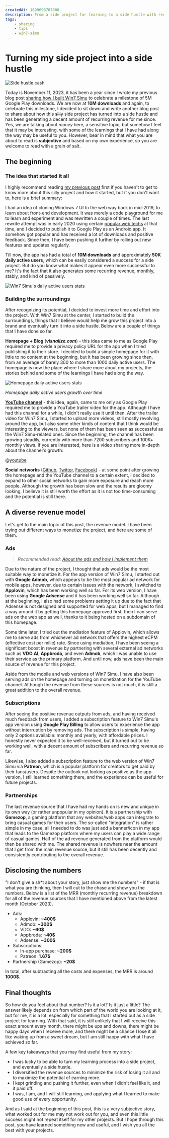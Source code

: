 ```yaml
---
createdAt: 1699696707000
description: From a side project for learning to a side hustle with recurring revenue, read about how I did it, the process, the tools, the tips and tricks.
tags:
    - sharing
    - tips
    - win7-simu
---
```


# Turning my side project into a side hustle

![Side hustle cash](https://media.istockphoto.com/id/1349329446/photo/dollars-cash-money-and-paper-note-with-text-written-extra-income-concept-of-financial.jpg?s=1024x1024&w=is&k=20&c=RXsEpU41u0Yke-ol53PoirkXHTOliHGfvijnYipidtQ=)

Today is November 11, 2023, it has been a year since I wrote my previous blog post [sharing how I built Win7 Simu](./building-win7-simu.md) to celebrate a milestone of 5M Google Play downloads. We are now at __10M downloads__ and again, to celebrate this milestone, I decided to sit down and write another blog post to share about how this <s>silly</s> side project has turned into a side hustle and has been generating a decent amount of recurring revenue for me since. Yes, we are talking about _money_ here, a sensitive topic, but somehow I feel that it may be interesting, with some of the learnings that I have had along the way may be useful to you. However, bear in mind that what you are about to read is __subjective__ and based on my own experience, so you are welcome to read with a grain of salt.

## The beginning

### The idea that started it all

I highly recommend reading [my previous post](./building-win7-simu.md) first if you haven't to get to know more about this silly project and how it started, but if you don't want to, here is a brief summary:

I had an idea of cloning Windows 7 UI to the web way back in mid-2019, to learn about front-end development. It was merely a code playground for me to learn and experiment and was rewritten a couple of times. The last rewrite attempt was in early 2020 using certain [popular web techs](./building-win7-simu.md#the-tech-stack) at that time, and I decided to publish it to Google Play as an Android app. It somehow got popular and has received a lot of downloads and positive feedback. Since then, I have been pushing it further by rolling out new features and updates regularly.

Till now, the app has had a total of __10M downloads__ and approximately __50K daily active users__, which can be easily considered a success for a side project. But do you know what makes it appear even more successful to me? It's the fact that it also generates some recurring revenue, monthly, stably, and kind of passively.

![Win7 Simu's daily active users stats](./img/from-side-project-to-side-hustle/win7-simu-dau.png)

<SponsorAd />

### Building the surroundings

After recognizing its potential, I decided to invest more time and effort into the project. With Win7 Simu at the center, I started to build the surroundings, things that I believe would help me grow this project into a brand and eventually turn it into a side hustle. Below are a couple of things that I have done so far.

__Homepage + Blog__ (___visnalize.com___) - this idea came to me as Google Play required me to provide a privacy policy URL for the app when I tried publishing it to their store. I decided to build a simple homepage for it with little to no content at the beginning, but it has been growing since then, from an average of barely 300 to more than 1000 daily active users. The homepage is now the place where I share more about my projects, the stories behind and some of the learnings I have had along the way.

![Homepage daily active users stats](./img/from-side-project-to-side-hustle/homepage-dau.png)

_Homepage daily active users growth over time_

[__YouTube channel__](https://www.youtube.com/@visnalize) - this idea, again, came to me only as Google Play required me to provide a YouTube trailer video for the app. Although I have had this channel for a while, I didn't really use it until then. After the trailer video for Win7 Simu, I started to upload more videos, still mostly revolving around the app, but also some other kinds of content that I think would be interesting to the viewers, but none of them has been seen as successful as the Win7 Simu-related ones. Since the beginning, the channel has been growing steadily, currently with more than 7200 subscribers and 100K+ monthly views. If you are interested, here is a video sharing more in-depth about the channel's growth:

@[youtube](https://youtu.be/s6LfrKvq8n4)

__Social networks__ ([Github](https://github.com/visnalize), [Twitter](https://twitter.com/visnalize), [Facebook](https://www.facebook.com/visnalize)) - at some point after growing the homepage and the YouTube channel to a certain extent, I decided to expand to other social networks to gain more exposure and reach more people. Although the growth has been slow and the results are gloomy looking, I believe it is still worth the effort as it is not too time-consuming and the potential is still there.

## A diverse revenue model

Let's get to the main topic of this post, the revenue model. I have been trying out different ways to monetize the project, and here are some of them.

### Ads

> _Recommended read: [About the ads and how I implement them](./about-the-ads.md)_

Due to the nature of the project, I thought that ads would be the most suitable way to monetize it. For the app version of Win7 Simu, I started out with __Google Admob__, which appears to be the most popular ad network for mobile apps, however, due to certain issues with the network, I switched to __Applovin__, which has been working well so far. For its web version, I have been using __Google Adsense__ and it has been working well so far. Although at the beginning, I also had some problems setting it up due to the fact that Adsense is not designed and supported for web apps, but I managed to find a way around it by getting this homepage approved first, then I can serve ads on the web app as well, thanks to it being hosted on a subdomain of this homepage.

Some time later, I tried out the mediation feature of Applovin, which allows me to serve ads from whichever ad network that offers the highest eCPM (effective cost per mille) rate. Since using mediation, I have been seeing a significant boost in revenue by partnering with several external ad networks such as __VDO.AI__, __Appbroda__, and even __Admob__, which I was unable to use their service as the primary platform. And until now, ads have been the main source of revenue for this project.

Aside from the mobile and web versions of Win7 Simu, I have also been serving ads on the homepage and turning on monetization for the YouTube channel. Although the revenue from these sources is not much, it is still a great addition to the overall revenue.

### Subscriptions

After seeing the positive revenue outputs from ads, and having received much feedback from users, I added a subscription feature to Win7 Simu's app version using __Google Play Billing__ to allow users to experience the app without interruption by removing ads. The subscription is simple, having only 2 options available: monthly and yearly, with affordable prices. I honestly never expected it to be well-received, but it turned out to be working well, with a decent amount of subscribers and recurring revenue so far.

Likewise, I also added a subscription feature to the web version of Win7 Simu via __Patreon__, which is a popular platform for creators to get paid by their fans/users. Despite the outlook not looking as positive as the app version, I still learned something there, and the experience can be useful for future projects.

### Partnerships

The last revenue source that I have had my hands on is new and unique in its own way (or rather unpopular in my opinion). It is a partnership with __Gamezop__, a gaming platform that any websites/web apps can integrate to bring casual games for their users. The so-called "integration" is rather simple in my case, all I needed to do was just add a banner/icon in my app that leads to the Gamezop platform where my users can play a wide range of casual games. Half of the ad revenue generated from the platform would then be shared with me. The shared revenue is nowhere near the amount that I get from the main revenue source, but it still has been decently and consistently contributing to the overall revenue.

<SponsorAd />

## Disclosing the numbers

"I don't give a sh*t about your story, just show me the numbers" - if that is what you are thinking, then I will cut to the chase and show you the numbers. Below is a list of the MRR (monthly recurring revenue) breakdown for all of the revenue sources that I have mentioned above from the latest month (October 2023).

- Ads:
  - Applovin: __~400$__
  - Admob: __~300$__
  - VDO: __~60$__
  - Appbroda: __~40$__
  - Adsense: __~300$__
- Subscriptions:
  - In-app purchase: __~200$__
  - Patreon: __1.67$__
- Partnership (Gamezop): __~20$__

In total, after subtracting all the costs and expenses, the MRR is around __1000$__.

## Final thoughts

So how do you feel about that number? Is it a lot? Is it just a little? The answer likely depends on from which part of the world you are looking at it, but for me, it is a lot, especially for something that I started out as a side project for learning. With that said, it is still unlikely that I will receive this exact amount every month, there might be ups and downs, there might be happy days when I receive more, and there might be a chance I lose it all like waking up from a sweet dream, but I am still happy with what I have achieved so far.

A few key takeaways that you may find useful from my story:

- I was lucky to be able to turn my learning process into a side project, and eventually a side hustle.
- I diversified the revenue sources to minimize the risk of losing it all and to maximize the potential of earning more.
- I kept grinding and pushing it further, even when I didn't feel like it, and it paid off.
- I was, I am, and I will still learning, and applying what I learned to make good use of every opportunity.

And as I said at the beginning of this post, this is a very subjective story, what worked out for me may not work out for you, and even this little success might not repeat itself for my other projects. But I hope through this post, you have learned something new and useful, and I wish you all the best with your projects.
